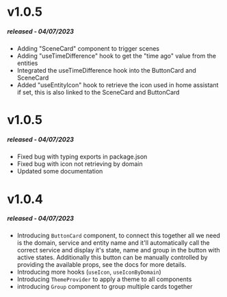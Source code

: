 

# v1.0.5
##### released - 04/07/2023
- Adding "SceneCard" component to trigger scenes
- Adding "useTimeDifference" hook to get the "time ago" value from the entities
- Integrated the useTimeDifference hook into the ButtonCard and SceneCard
- Added "useEntityIcon" hook to retrieve the icon used in home assistant if set, this is also linked to the SceneCard and ButtonCard
# v1.0.5
##### released - 04/07/2023
- Fixed bug with typing exports in package.json
- Fixed bug with icon not retrieving by domain
- Updated some documentation

# v1.0.4
##### released - 04/07/2023
- Introducing `ButtonCard` component, to connect this together all we need is the domain, service and entity name and it'll automatically call the correct service and display it's state, name and group in the button with active states. Additionally this button can be manually controlled by providing the available props, see the docs for more details.
- Introducing more hooks (`useIcon`, `useIconByDomain`)
- Introducing `ThemeProvider` to apply a theme to all components
- introducing `Group` component to group multiple cards together